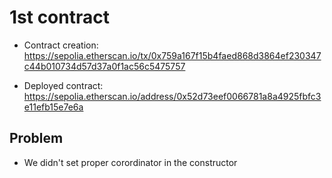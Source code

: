 # 1st contract

- Contract creation: https://sepolia.etherscan.io/tx/0x759a167f15b4faed868d3864ef230347c44b010734d57d37a0f1ac56c5475757

- Deployed contract: https://sepolia.etherscan.io/address/0x52d73eef0066781a8a4925fbfc3e11efb15e7e6a

## Problem
- We didn't set proper corordinator in the constructor
